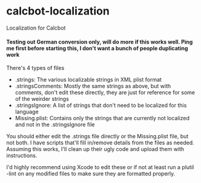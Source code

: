 # calcbot-localization
Localization for Calcbot

#### Testing out German conversion only, will do more if this works well. Ping me first before starting this, I don't want a bunch of people duplicating work

There's 4 types of files

* .strings: The various localizable strings in XML plist format
* .stringsComments: Mostly the same strings as above, but with comments, don't edit these directly, they are just for reference for some of the weirder strings
* .stringsIgnore: A list of strings that don't need to be localized for this language
* Missing.plist: Contains only the strings that are currently not localized and not in the .stringsIgnore file

You should either edit the .strings file directly or the Missing.plist file, but not both. I have scripts that'll fill in/remove details from the files as needed. Assuming this works, I'll clean up their ugly code and upload them with instructions.

I'd highly recommend using Xcode to edit these or if not at least run a plutil -lint on any modified files to make sure they are formatted properly.
